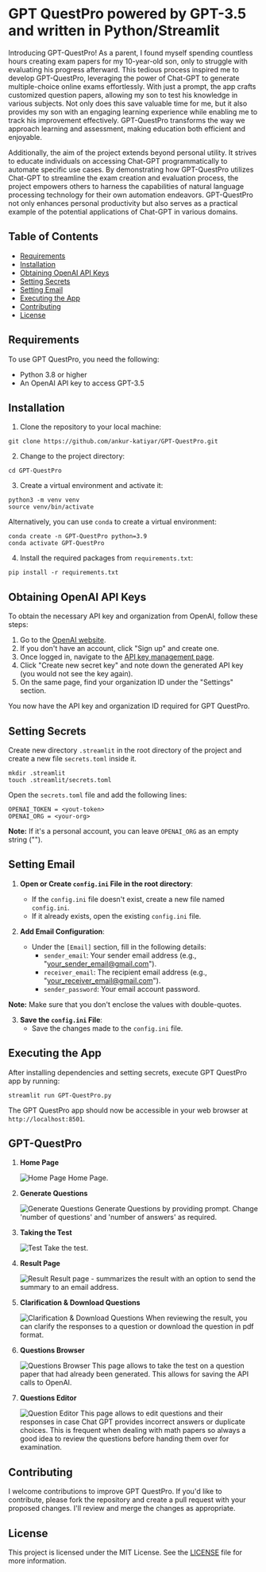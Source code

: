 # GPT QuestPro powered by GPT-3.5 and written in Python/Streamlit

Introducing GPT-QuestPro!
As a parent, I found myself spending countless hours creating exam papers for my 10-year-old son, only to struggle with evaluating his progress afterward. This tedious process inspired me to develop GPT-QuestPro, leveraging the power of Chat-GPT to generate multiple-choice online exams effortlessly. With just a prompt, the app crafts customized question papers, allowing my son to test his knowledge in various subjects. Not only does this save valuable time for me, but it also provides my son with an engaging learning experience while enabling me to track his improvement effectively. GPT-QuestPro transforms the way we approach learning and assessment, making education both efficient and enjoyable.

Additionally, the aim of the project extends beyond personal utility. It strives to educate individuals on accessing Chat-GPT programmatically to automate specific use cases. By demonstrating how GPT-QuestPro utilizes Chat-GPT to streamline the exam creation and evaluation process, the project empowers others to harness the capabilities of natural language processing technology for their own automation endeavors. GPT-QuestPro not only enhances personal productivity but also serves as a practical example of the potential applications of Chat-GPT in various domains.

## Table of Contents

- [Requirements](#requirements)
- [Installation](#installation)
- [Obtaining OpenAI API Keys](#obtaining-openai-api-keys)
- [Setting Secrets](#setting-secrets)
- [Setting Email](#setting-email)
- [Executing the App](#executing-the-app)
- [Contributing](#contributing)
- [License](#license)

## Requirements

To use GPT QuestPro, you need the following:

- Python 3.8 or higher
- An OpenAI API key to access GPT-3.5

## Installation

1. Clone the repository to your local machine:

```
git clone https://github.com/ankur-katiyar/GPT-QuestPro.git
```

2. Change to the project directory:

```
cd GPT-QuestPro
```

3. Create a virtual environment and activate it:

```
python3 -m venv venv
source venv/bin/activate
```

Alternatively, you can use `conda` to create a virtual environment:

```
conda create -n GPT-QuestPro python=3.9
conda activate GPT-QuestPro
```

4. Install the required packages from `requirements.txt`:

```
pip install -r requirements.txt
```

## Obtaining OpenAI API Keys

To obtain the necessary API key and organization from OpenAI, follow these steps:

1. Go to the [OpenAI website](https://www.openai.com/).
2. If you don't have an account, click "Sign up" and create one.
3. Once logged in, navigate to the [API key management page](https://platform.openai.com/account/api-keys).
4. Click "Create new secret key" and note down the generated API key (you would not see the key again).
5. On the same page, find your organization ID under the "Settings" section.

You now have the API key and organization ID required for GPT QuestPro.

## Setting Secrets

Create new directory `.streamlit` in the root directory of the project and create a new file `secrets.toml` inside it.

```
mkdir .streamlit
touch .streamlit/secrets.toml
```

Open the `secrets.toml` file and add the following lines:

```
OPENAI_TOKEN = <yout-token>
OPENAI_ORG = <your-org>
```
**Note:** If it's a personal account, you can leave `OPENAI_ORG` as an empty string ("").

## Setting Email

1. **Open or Create `config.ini` File in the root directory**: 
   - If the `config.ini` file doesn't exist, create a new file named `config.ini`.
   - If it already exists, open the existing `config.ini` file.

2. **Add Email Configuration**:
   - Under the `[Email]` section, fill in the following details:
     - `sender_email`: Your sender email address (e.g., "your_sender_email@gmail.com").
     - `receiver_email`: The recipient email address (e.g., "your_receiver_email@gmail.com").
     - `sender_password`: Your email account password.

**Note:** Make sure that you don't enclose the values with double-quotes.

3. **Save the `config.ini` File**:
   - Save the changes made to the `config.ini` file.


## Executing the App

After installing dependencies and setting secrets, execute GPT QuestPro app by running:

```
streamlit run GPT-QuestPro.py
```

The GPT QuestPro app should now be accessible in your web browser at `http://localhost:8501`.


## GPT-QuestPro

1. **Home Page**

   ![Home Page](./resources/GPT-QuestPro-Landing-Page.PNG)
   Home Page.

2. **Generate Questions**

   ![Generate Questions](./resources/GPT-QuestPro-Generate-Questions.PNG)
   Generate Questions by providing prompt. Change 'number of questions' and 'number of answers' as required.

3. **Taking the Test**

   ![Test](./resources/GPT-QuestPro-Questions.PNG)
   Take the test.

4. **Result Page**

   ![Result](./resources/GPT-QuestPro-Results.PNG)
   Result page - summarizes the result with an option to send the summary to an email address.

5. **Clarification & Download Questions**

   ![Clarification & Download Questions](./resources/GPT-QuestPro-Clarification-&-Download-Questions.PNG)
   When reviewing the result, you can clarify the responses to a question or download the question in pdf format.

6. **Questions Browser**

   ![Questions Browser](./resources/GPT-QuestPro-Questions-Browser.PNG)
   This page allows to take the test on a question paper that had already been generated. This allows for saving the API calls to OpenAI.

7. **Questions Editor**

   ![Question Editor](./resources/GPT-QuestPro-QuestionEditor.PNG)
   This page allows to edit questions and their responses in case Chat GPT provides incorrect answers or duplicate choices. This is frequent when dealing with math papers so always a good idea to review the questions before handing them over for examination.


## Contributing

I welcome contributions to improve GPT QuestPro. If you'd like to contribute, please fork the repository and create a pull request with your proposed changes. I'll review and merge the changes as appropriate.

## License

This project is licensed under the MIT License. See the [LICENSE](LICENSE) file for more information.
